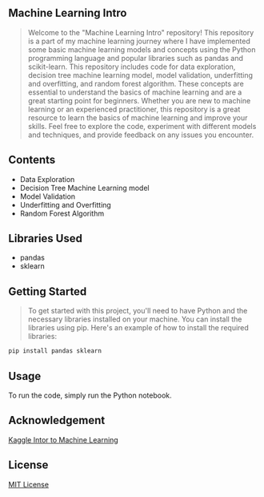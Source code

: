 ## Machine Learning Intro

> Welcome to the "Machine Learning Intro" repository! This repository is a part of my machine learning journey where I have implemented some basic machine learning models and concepts using the Python programming language and popular libraries such as pandas and scikit-learn.
This repository includes code for data exploration, decision tree machine learning model, model validation, underfitting and overfitting, and random forest algorithm. These concepts are essential to understand the basics of machine learning and are a great starting point for beginners.
Whether you are new to machine learning or an experienced practitioner, this repository is a great resource to learn the basics of machine learning and improve your skills. Feel free to explore the code, experiment with different models and techniques, and provide feedback on any issues you encounter.

## Contents
- Data Exploration
- Decision Tree Machine Learning model
- Model Validation
- Underfitting and Overfitting
- Random Forest Algorithm

## Libraries Used
- pandas
- sklearn

## Getting Started
> To get started with this project, you'll need to have Python and the necessary libraries installed on your machine. You can install the libraries using pip. Here's an example of how to install the required libraries:
```Python
pip install pandas sklearn
```
## Usage
To run the code, simply run the Python notebook.

## Acknowledgement
[Kaggle Intor to Machine Learning](https://www.kaggle.com/learn/intro-to-machine-learning)

## License
[MIT License](https://github.com/git/git-scm.com/blob/main/MIT-LICENSE.txt)
